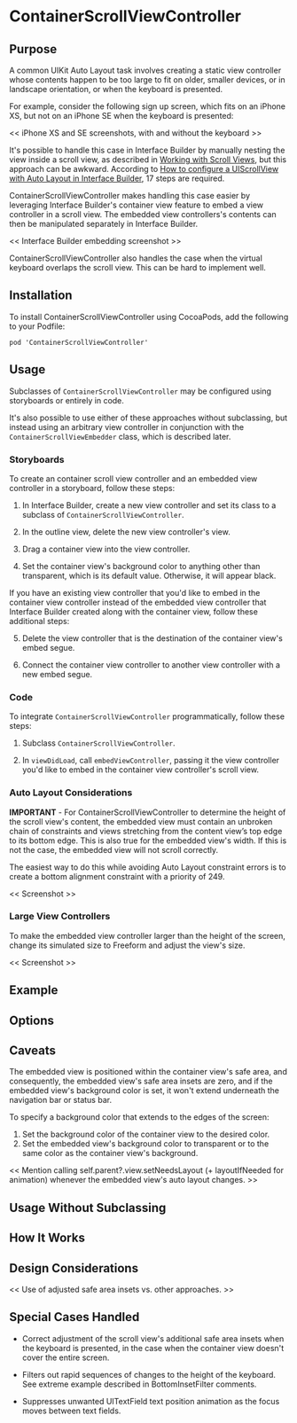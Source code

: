 # ContainerScrollViewController

## Purpose

A common UIKit Auto Layout task involves creating a static view controller whose contents happen to be too large to fit on older, smaller devices, or in landscape orientation, or when the keyboard is presented.

For example, consider the following sign up screen, which fits on an iPhone XS, but not on an iPhone SE when the keyboard is presented:

<< iPhone XS and SE screenshots, with and without the keyboard >>

It's possible to handle this case in Interface Builder by manually nesting the view inside a scroll view, as described in [Working with Scroll Views](https://developer.apple.com/library/archive/documentation/UserExperience/Conceptual/AutolayoutPG/WorkingwithScrollViews.html), but this approach can be awkward. According to [How to configure a UIScrollView with Auto Layout in Interface Builder](https://medium.com/@pradeep_chauhan/how-to-configure-a-uiscrollview-with-auto-layout-in-interface-builder-218dcb4022d7), 17 steps are required.

ContainerScrollViewController makes handling this case easier by leveraging Interface Builder's container view feature to embed a view controller in a scroll view. The embedded view controllers's contents can then be manipulated separately in Interface Builder.

<< Interface Builder embedding screenshot >>

ContainerScrollViewController also handles the case when the virtual keyboard overlaps the scroll view. This can be hard to implement well.

## Installation

To install ContainerScrollViewController using CocoaPods, add the following to your Podfile:

```
pod 'ContainerScrollViewController'
```

## Usage

Subclasses of `ContainerScrollViewController` may be configured using storyboards or entirely in code.

It's also possible to use either of these approaches without subclassing, but instead using an arbitrary view controller in conjunction with the `ContainerScrollViewEmbedder` class, which is described later.     

### Storyboards

To create an container scroll view controller and an embedded view controller in a storyboard, follow these steps:

1. In Interface Builder, create a new view controller and set its class to a subclass of `ContainerScrollViewController`.

2. In the outline view, delete the new view controller's view.

3. Drag a container view into the view controller.

4. Set the container view's background color to anything other than transparent, which is its default value. Otherwise, it will appear black.

If you have an existing view controller that you'd like to embed in the container view controller instead of the embedded view controller that
Interface Builder created along with the container view, follow these additional steps:

5. Delete the view controller that is the destination of the container view's embed segue.

6. Connect the container view controller  to another view controller with a new embed segue.

### Code

To integrate `ContainerScrollViewController` programmatically, follow these steps:

1. Subclass `ContainerScrollViewController`.

2. In `viewDidLoad`, call `embedViewController`, passing it the view controller you'd like to embed in the container view controller's scroll view.

### Auto Layout Considerations

**IMPORTANT** - For ContainerScrollViewController to determine the height of the scroll view's content, the embedded view must contain an unbroken chain of constraints and views stretching from the content view’s top edge to its bottom edge. This is also true for the embedded view's width. If this is not the case, the embedded view will not scroll correctly. 

The easiest way to do this while avoiding Auto Layout constraint errors is to create a bottom alignment constraint with a priority of 249.

<< Screenshot >>

### Large View Controllers

To make the embedded view controller larger than the height of the screen, change its simulated size to Freeform and adjust the view's size.

<< Screenshot >>

## Example

## Options

## Caveats

The embedded view is positioned within the container view's safe area, and consequently, the embedded view's safe area insets are zero, and if the embedded view's background color is set, it won't extend underneath the navigation bar or status bar.

To specify a background color that extends to the edges of the screen:
1. Set the background color of the container view to the desired color.
2. Set the embedded view's background color to transparent or to
the same color as the container view's background.

<< Mention calling self.parent?.view.setNeedsLayout (+ layoutIfNeeded for animation) whenever the embedded view's auto layout changes. >>

## Usage Without Subclassing

## How It Works

## Design Considerations

<< Use of adjusted safe area insets vs. other approaches. >>

## Special Cases Handled

* Correct adjustment of the scroll view's additional safe area insets when the keyboard is presented, in the case when the container view doesn't cover the entire screen.

* Filters out rapid sequences of changes to the height of the keyboard.
See extreme example described in BottomInsetFilter comments.

* Suppresses unwanted UITextField text position animation as the focus
moves between text fields.
